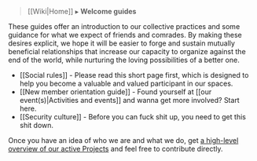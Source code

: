 > [[Wiki|Home]] ▸ **Welcome guides**

These guides offer an introduction to our collective practices and some guidance for what we expect of friends and comrades. By making these desires explicit, we hope it will be easier to forge and sustain mutually beneficial relationships that increase our capacity to organize against the end of the world, while nurturing the loving possibilities of a better one.

* [[Social rules]] - Please read this short page first, which is designed to help you become a valuable and valued participant in our spaces.
* [[New member orientation guide]] - Found yourself at [[our event(s)|Activities and events]] and wanna get more involved? Start here.
* [[Security culture]] - Before you can fuck shit up, you need to get this shit down.

Once you have an idea of who we are and what we do, get [a high-level overview of our active Projects](https://github.com/AnarchoTechNYC/meta/projects) and feel free to contribute directly.